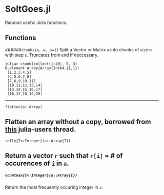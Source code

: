 # SoItGoes.jl
Random useful Julia functions.

## Functions
######`chunks(a, w, s=1)`
Split a Vector or Matrix `a` into chunks of size `w` with step `s`. Truncates from end if neccessary.
```
julia> chunk(collect(1:20), 5, 3)
6-element Array{Array{Int64,1},1}:
 [1,2,3,4,5]     
 [4,5,6,7,8]     
 [7,8,9,10,11]   
 [10,11,12,13,14]
 [13,14,15,16,17]
 [16,17,18,19,20]
```
---
`flatten(a::Array)`

Flatten an array without a copy, borrowed from [this](https://groups.google.com/d/msg/julia-users/1QrIhbRA8hs/9PcNeO2N9wQJ) julia-users thread.
---

`tally{I<:Integer}(a::Array{I})`

Return a vector `r` such that `r[i]` = # of occurences of `i` in `a`.
---
##### `countmax{I<:Integer}(a::Array{I})`

Return the most frequently occuring integer in `a`.


